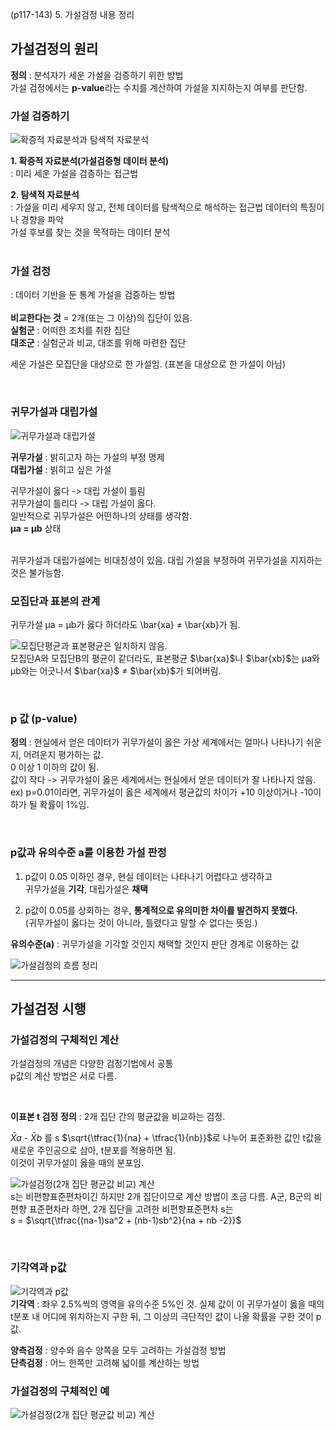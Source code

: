 (p117-143) 5. 가설검정 내용 정리


## 가설검정의 원리
**정의** : 분석자가 세운 가설을 검증하기 위한 방법  
가설 검정에서는 **p-value**라는 수치를 계산하여 가설을 지지하는지 여부를 판단함.
<br>

### 가설 검증하기
![확증적 자료분석과 탐색적 자료분석](확증적자료분석과탐색적자료분석.jpg)
<br>

**1. 확증적 자료분석(가설검증형 데이터 분석)**  
   : 미리 세운 가설을 검증하는 접근법
<br>

**2. 탐색적 자료분석**  
   : 가설을 미리 세우지 않고, 전체 데이터를 탐색적으로 해석하는 접근법
   데이터의 특징이나 경향을 파악  
   가설 후보를 찾는 것을 목적하는 데이터 분석  
<br>

### 가설 검정
: 데이터 기반을 둔 통계 가설을 검증하는 방법  
<br>
**비교한다는 것** = 2개(또는 그 이상)의 집단이 있음.    
**실험군** : 어떠한 조치를 취한 집단  
**대조군** : 실험군과 비교, 대조를 위해 마련한 집단  
  
세운 가설은 모집단을 대상으로 한 가설임. (표본을 대상으로 한 가설이 아님)  

<br>

### 귀무가설과 대립가설
![귀무가설과 대립가설](귀무가설과대립가설.jpg)
<br>

**귀무가설** : 밝히고자 하는 가설의 부정 명제  
**대립가설** : 빍히고 싶은 가설
  
귀무가설이 옳다 -> 대립 가설이 틀림   
귀무가설이 틀리다 -> 대립 가설이 옳다.  
일반적으로 귀무가설은 어떤하나의 상태를 생각함.  
**μa = μb** 상태  

<br>
귀무가설과 대립가설에는 비대칭성이 있음.
대립 가설을 부정하여 귀무가설을 지지하는 것은 불가능함. 

<br>

### 모집단과 표본의 관계
귀무가설 μa = μb가 옳다 하더라도 \bar{xa} ≠ \bar{xb}가 됨.
  
![모집단평균과 표본평균은 일치하지 않음.](모집단평균.jpg)
<br>
모집단A와 모집단B의 평균이 같더라도, 표본평균 $\bar{xa}$나 $\bar{xb}$는 μa와 μb와는 어긋나서 $\bar{xa}$ ≠ $\bar{xb}$가 되어버림.

<br>

### p 값 (p-value)
**정의** : 현실에서 얻은 데이터가 귀무가설이 옳은 가상 세계에서는 얼마나 나타나기 쉬운지, 어려운지 평가하는 값.  
           0 이상 1 이하의 값이 됨.   
값이 작다 -> 귀무가설이 옳은 세계에서는 현실에서 얻은 데이터가 잘 나타나지 않음.  
ex) p=0.01이라면, 귀무가설이 옳은 세계에서 평균값의 차이가 +10 이상이거나 -10이하가 될 확률이 1%임.  

<br>

### p값과 유의수준 a를 이용한 가설 판정
1) p값이 0.05 이하인 경우, 현실 데이터는 나타나기 어렵다고 생각하고  
귀무가설을 **기각**, 대립가설은 **채택**

2) p값이 0.05를 상회하는 경우,
**통계적으로 유의미한 차이를 발견하지 못했다.**  
(귀무가설이 옳다는 것이 아니라, 틀렸다고 말할 수 없다는 뜻임.)  


**유의수준(a)** : 귀무가설을 기각할 것인지 채택할 것인지 판단 경계로 이용하는 값


![가설검정의 흐름 정리](가설검정흐름.jpg)


--- 

## 가설검정 시행

### 가설검정의 구체적인 계산  
가설검정의 개념은 다양한 검정기법에서 공통  
p값의 계산 방법은 서로 다름. 

<br>

**이표본 t 검정**
**정의** : 2개 집단 간의 평균값을 비교하는 검정.


$\bar{X}a$ - $\bar{X}b$ 를 s $\sqrt{\tfrac{1}{na} + \tfrac{1}{nb}}$로 나누어 표준화한 값인 t값을 새로운 주인공으로 삼아, t분포를 적용하면 됨.  
이것이 귀무가설이 옳을 때의 분포임.  


![가설검정(2개 집단 평균값 비교) 계산](가설검정계산.jpg)
<br>
s는 비편향표준편차이긴 하지만 2개 집단이므로 계산 방법이 조금 다름. 
A군, B군의 비편향 표준편차라 하면, 2개 집단을 고려한 비편향표준편차 s는  
s = $\sqrt{\tfrac{(na-1)sa^2 + (nb-1)sb^2}{na + nb -2}}$

<br>

### 기각역과 p값
![기각역과 p값](기각역과p값.jpg)  
**기각역** : 좌우 2.5%씩의 영역을 유의수준 5%인 것.
실제 값이 이 귀무가설이 옳을 때의 t분포 내 어디에 위치하는지 구한 뒤, 그 이상의 극단적인 값이 나올 확률을 구한 것이 p값.  

**양측검정** : 양수와 음수 양쪽을 모두 고려하는 가설검정 방법  
**단측검정** : 어느 한쪽만 고려해 넓이를 계산하는 방법  


### 가설검정의 구체적인 예
![가설검정(2개 집단 평균값 비교) 계산](가설검정계산.jpg)









